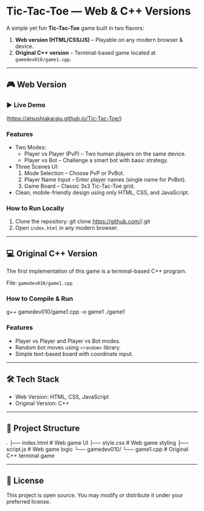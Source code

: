 # Tic-Tac-Toe — Web & C++ Versions

A simple yet fun **Tic-Tac-Toe** game built in two flavors:
1. **Web version (HTML/CSS/JS)** – Playable on any modern browser & device.
2. **Original C++ version** – Terminal-based game located at
   `gamedev010/game1.cpp`.

---

## 🎮 Web Version

### ▶️ Live Demo
(https://atsushiakaraju.github.io/Tic-Tac-Toe/)

### Features
- Two Modes:
  - Player vs Player (PvP) – Two human players on the same device.
  - Player vs Bot – Challenge a smart bot with basic strategy.
- Three Scenes UI:
  1. Mode Selection – Choose PvP or PvBot.
  2. Player Name Input – Enter player names (single name for PvBot).
  3. Game Board – Classic 3x3 Tic-Tac-Toe grid.
- Clean, mobile-friendly design using only HTML, CSS, and JavaScript.

### How to Run Locally
1. Clone the repository:
   git clone https://github.com/<your-username>/<repo-name>.git
2. Open `index.html` in any modern browser.

---

## 💻 Original C++ Version

The first implementation of this game is a terminal-based C++ program.

File: `gamedev010/game1.cpp`

### How to Compile & Run
g++ gamedev010/game1.cpp -o game1
./game1

### Features
- Player vs Player and Player vs Bot modes.
- Random bot moves using `<random>` library.
- Simple text-based board with coordinate input.

---

## 🛠️ Tech Stack
- Web Version: HTML, CSS, JavaScript
- Original Version: C++

---

## 📂 Project Structure
.
├── index.html       # Web game UI
├── style.css        # Web game styling
├── script.js        # Web game logic
└── gamedev010/
    └── game1.cpp    # Original C++ terminal game

---

## 📜 License
This project is open source. You may modify or distribute it under your preferred license.
